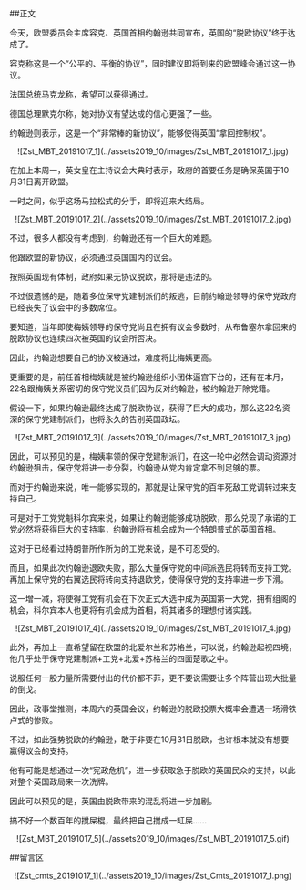 ##正文

今天，欧盟委员会主席容克、英国首相约翰逊共同宣布，英国的“脱欧协议”终于达成了。

容克称这是一个“公平的、平衡的协议”，同时建议即将到来的欧盟峰会通过这一协议。

法国总统马克龙称，希望可以获得通过。

德国总理默克尔称，她对协议有望达成的信心更强了一些。

约翰逊则表示，这是一个“非常棒的新协议”，能够使得英国“拿回控制权”。

 <div align="center">![Zst_MBT_20191017_1](../assets2019_10/images/Zst_MBT_20191017_1.jpg)</div>

在加上本周一，英女皇在主持议会大典时表示，政府的首要任务是确保英国于10月31日离开欧盟。

一时之间，似乎这场马拉松式的分手，即将迎来大结局。

 <div align="center">![Zst_MBT_20191017_2](../assets2019_10/images/Zst_MBT_20191017_2.jpg)</div>

不过，很多人都没有考虑到，约翰逊还有一个巨大的难题。

他跟欧盟的新协议，必须通过英国国内的议会。

按照英国现有体制，政府如果无协议脱欧，那将是违法的。

不过很遗憾的是，随着多位保守党建制派们的叛逃，目前约翰逊领导的保守党政府已经丧失了议会中的多数席位。

要知道，当年即使梅姨领导的保守党尚且在拥有议会多数时，从布鲁塞尔拿回来的脱欧协议也连续四次被英国的议会所否决。

因此，约翰逊想要自己的协议被通过，难度将比梅姨更高。

更重要的是，前任首相梅姨就是被约翰逊组织小团体逼宫下台的，还有在本月，22名跟梅姨关系密切的保守党议员们因为反对约翰逊，被约翰逊开除党籍。

假设一下，如果约翰逊最终达成了脱欧协议，获得了巨大的成功，那么这22名资深的保守党建制派们，也将永久的告别英国政坛。

 <div align="center">![Zst_MBT_20191017_3](../assets2019_10/images/Zst_MBT_20191017_3.jpg)</div>

因此，可以预见的是，梅姨率领的保守党建制派们，在这一轮中必然会调动资源对约翰逊狙击，保守党将进一步分裂，约翰逊从党内肯定拿不到足够的票。

而对于约翰逊来说，唯一能够实现的，那就是让保守党的百年死敌工党调转过来支持自己。

可是对于工党党魁科尔宾来说，如果让约翰逊能够成功脱欧，那么兑现了承诺的工党必然将获得巨大的支持率，约翰逊将有机会成为一个特朗普式的英国首相。

这对于已经看过特朗普所作所为的工党来说，是不可忍受的。

而且，如果此次约翰逊退欧失败，那么大量保守党的中间派选民将转而支持工党。再加上保守党的右翼选民将转向支持退欧党，使得保守党的支持率进一步下滑。

这一增一减，将使得工党有机会在下次正式大选中成为英国第一大党，拥有组阁的机会，科尔宾本人也更将有机会成为首相，将其诸多的理想付诸实践。

 <div align="center">![Zst_MBT_20191017_4](../assets2019_10/images/Zst_MBT_20191017_4.jpg)</div>

此外，再加上一直希望留在欧盟的北爱尔兰和苏格兰，可以说，约翰逊起视四境，他几乎处于保守党建制派+工党+北爱+苏格兰的四面楚歌之中。

说服任何一股力量所需要付出的代价都不菲，更不要说需要让多个阵营出现大批量的倒戈。

因此，政事堂推测，本周六的英国会议，约翰逊的脱欧投票大概率会遭遇一场滑铁卢式的惨败。

不过，如此强势脱欧的约翰逊，敢于非要在10月31日脱欧，也许根本就没有想要赢得议会的支持。

他有可能是想通过一次“宪政危机”，进一步获取急于脱欧的英国民众的支持，以此对整个英国政局来一次洗牌。

因此可以预见的是，英国由脱欧带来的混乱将进一步加剧。

搞不好一个数百年的搅屎棍，最终把自己搅成一缸屎......

 <div align="center">![Zst_MBT_20191017_5](../assets2019_10/images/Zst_MBT_20191017_5.gif)</div>

##留言区
 <div align="center">![Zst_cmts_20191017_1](../assets2019_10/images/Zst_Cmts_20191017_1.png)</div>